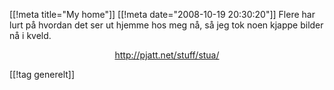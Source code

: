 [[!meta  title="My home"]]
[[!meta  date="2008-10-19 20:30:20"]]
Flere har lurt på hvordan det ser ut hjemme hos meg nå, så jeg tok noen kjappe bilder nå i kveld.
<p style="text-align: center;"><a href="http://pjatt.net/stuff/stua/">http://pjatt.net/stuff/stua/</a></p>

[[!tag  generelt]]